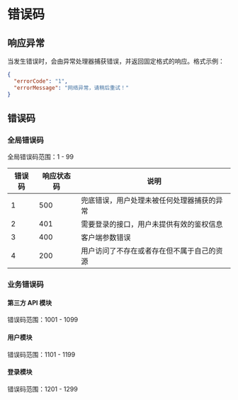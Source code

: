 # 错误码

## 响应异常

当发生错误时，会由异常处理器捕获错误，并返回固定格式的响应。格式示例：

```json
{
  "errorCode": "1",
  "errorMessage": "网络异常，请稍后重试！"
}
```

## 错误码

### 全局错误码

全局错误码范围：1 - 99

| 错误码 | 响应状态码 | 说明                    |
|-----|-------|-----------------------|
| 1   | 500   | 兜底错误，用户处理未被任何处理器捕获的异常 |
| 2   | 401   | 需要登录的接口，用户未提供有效的鉴权信息  |
| 3   | 400   | 客户端参数错误               |
| 4   | 200   | 用户访问了不存在或者存在但不属于自己的资源 |

### 业务错误码

#### 第三方 API 模块

错误码范围：1001 - 1099

#### 用户模块

错误码范围：1101 - 1199

#### 登录模块

错误码范围：1201 - 1299
